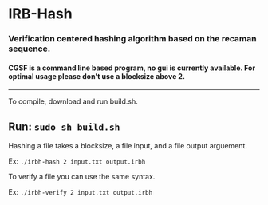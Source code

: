 # IRB-Hash

### Verification centered hashing algorithm based on the recaman sequence.

#### CGSF is a command line based program, no gui is currently available. For optimal usage please don't use a blocksize above 2.

---
To compile, download and run build.sh.

Run: `sudo sh build.sh`
---

Hashing a file takes a blocksize, a file input, and a file output arguement.

Ex:
`./irbh-hash 2 input.txt output.irbh`


To verify a file you can use the same syntax.

Ex:
`./irbh-verify 2 input.txt output.irbh`